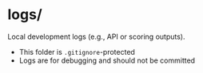 # logs/

Local development logs (e.g., API or scoring outputs).

- This folder is `.gitignore`-protected
- Logs are for debugging and should not be committed
